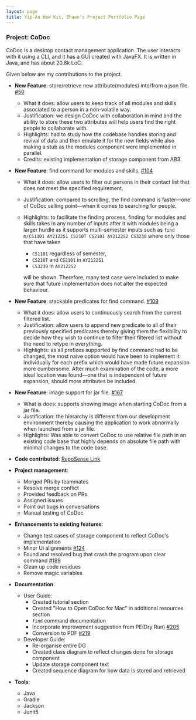 ```yaml
---
layout: page
title: Yip-Au Hew Kit, Shawn's Project Portfolio Page
---
```


### Project: CoDoc

CoDoc is a desktop contact management application. The user interacts with it using a CLI, and it has a GUI created with JavaFX. It is written in Java, and has about 20.8k LoC.

Given below are my contributions to the project.

* **New Feature**: store/retrieve new attribute(modules) into/from a json file. [#50](https://github.com/AY2223S2-CS2103T-F12-2/tp/pull/50)
    * What it does: allow users to keep track of all modules and skills associated to a person in a non-volatile way.
    * Justification: we design CoDoc with collaboration in mind and the ability to store these two attributes will help users find the right people to collaborate with.
    * Highlights: had to study how the codebase handles storing and revival of data and then emulate it for the new fields while also making a stub as the modules component were implemented in parallel.
    * Credits: existing implementation of storage component from AB3.
* **New Feature**: find command for modules and skills. [#104](https://github.com/AY2223S2-CS2103T-F12-2/tp/pull/104)
    * What it does: allow users to filter out persons in their contact list that does not meet the specified requirement.
    * Justification: compared to scrolling, the find command is faster—one of CoDoc selling point—when it comes to searching for people.
    * Highlights: to facilitate the finding process, finding for modules and skills takes in any number of inputs after it with modules being a larger hurdle as it supports multi-semester inputs such as `find m/CS1101 AY2122S1 CS210T CS2101 AY2122S2 CS3230` where only those that have taken
      * `CS1101` regardless of semester, 
      * `CS210T` and `CS2101` in `AY2122S1`
      * `CS3230` in `AY2122S2` <br> 

      will be shown. Therefore, many test case were included to make sure that future implementation does not alter the expected behaviour.
* **New Feature**: stackable predicates for find command. [#109](https://github.com/AY2223S2-CS2103T-F12-2/tp/pull/109)
    * What it does: allow users to continuously search from the current filtered list.
    * Justification: allow users to append new predicate to all of their previously specified predicates thereby giving them the flexibility to decide how they wish to continue to filter their filtered list without the need to retype in everything.
    * Highlights: as all prefixes supported by find command had to be changed, the most naive option would have been to implement it individually for each prefix which would have made future expansion more cumbersome. After much examination of the code, a more ideal location was found—one that is independent of future expansion, should more attributes be included.
* **New Feature**: image support for jar file. [#167](https://github.com/AY2223S2-CS2103T-F12-2/tp/pull/167)
    * What is does: supports showing image when starting CoDoc from a jar file.
    * Justification: the hierarchy is different from our development environment thereby causing the application to work abnormally when launched from a jar file.
    * Highlights: Was able to convert CoDoc to use relative file path in an existing code base that highly depends on absolute file path with minimal changes to the code base.

* **Code contributed**: [RepoSense Link](https://nus-cs2103-ay2223s2.github.io/tp-dashboard/?search=shawnyip-au&breakdown=true)

* **Project management**:
    * Merged PRs by teammates
    * Resolve merge conflict
    * Provided feedback on PRs
    * Assigned issues
    * Point out bugs in conversations
    * Manual testing of CoDoc

* **Enhancements to existing features**:
    * Change test cases of storage component to reflect CoDoc's implementation
    * Minor Ui alignments [#124](https://github.com/AY2223S2-CS2103T-F12-2/tp/pull/124)
    * Found and resolved bug that crash the program upon clear command [#189](https://github.com/AY2223S2-CS2103T-F12-2/tp/pull/198)
    * Clean up code residues 
    * Remove magic variables

* **Documentation**:
    * User Guide:
        * Created tutorial section
        * Created "How to Open CoDoc for Mac" in additional resources section
        * `find` command documentation
        * Incorporate improvement suggestion from PE(Dry Run) [#205](https://github.com/AY2223S2-CS2103T-F12-2/tp/pull/205)
        * Conversion to PDF [#219](https://github.com/AY2223S2-CS2103T-F12-2/tp/pull/219)
    * Developer Guide:
        * Re-organise entire DG 
        * Created class diagram to reflect changes done for storage component
        * Update storage component text
        * Created sequence diagram for how data is stored and retrieved

* **Tools**:
    * Java
    * Gradle
    * Jackson
    * Junit5
